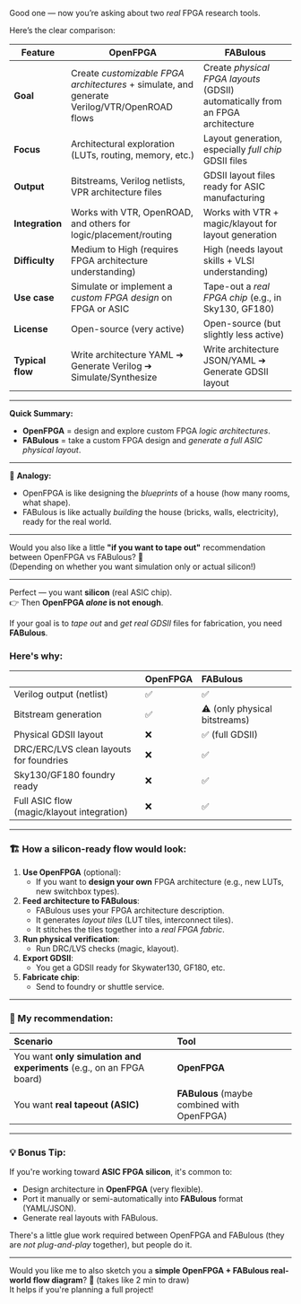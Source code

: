 

Good one — now you’re asking about two *real* FPGA research tools.

Here’s the clear comparison:

| Feature            | **OpenFPGA**                                          | **FABulous**                                           |
|--------------------|--------------------------------------------------------|--------------------------------------------------------|
| **Goal**           | Create *customizable FPGA architectures* + simulate, and generate Verilog/VTR/OpenROAD flows | Create *physical FPGA layouts* (GDSII) automatically from an FPGA architecture |
| **Focus**          | Architectural exploration (LUTs, routing, memory, etc.) | Layout generation, especially *full chip* GDSII files |
| **Output**         | Bitstreams, Verilog netlists, VPR architecture files    | GDSII layout files ready for ASIC manufacturing |
| **Integration**    | Works with VTR, OpenROAD, and others for logic/placement/routing | Works with VTR + magic/klayout for layout generation |
| **Difficulty**     | Medium to High (requires FPGA architecture understanding) | High (needs layout skills + VLSI understanding) |
| **Use case**       | Simulate or implement a *custom FPGA design* on FPGA or ASIC | Tape-out a *real FPGA chip* (e.g., in Sky130, GF180) |
| **License**        | Open-source (very active)                              | Open-source (but slightly less active)                 |
| **Typical flow**   | Write architecture YAML ➔ Generate Verilog ➔ Simulate/Synthesize | Write architecture JSON/YAML ➔ Generate GDSII layout |

---

**Quick Summary:**
- **OpenFPGA** = design and explore custom FPGA *logic architectures*.
- **FABulous** = take a custom FPGA design and *generate a full ASIC physical layout*.

---
🔵 **Analogy:**  
- OpenFPGA is like designing the *blueprints* of a house (how many rooms, what shape).  
- FABulous is like actually *building* the house (bricks, walls, electricity), ready for the real world.

---

Would you also like a little **"if you want to tape out"** recommendation between OpenFPGA vs FABulous? 🚀  
(Depending on whether you want simulation only or actual silicon!)

---

Perfect — you want **silicon** (real ASIC chip).  
👉 Then **OpenFPGA *alone* is not enough**.

If your goal is to *tape out* and *get real GDSII* files for fabrication, you need **FABulous**.

### Here's why:

| | **OpenFPGA** | **FABulous** |
|:--|:--|:--|
| Verilog output (netlist) | ✅ | ✅ |
| Bitstream generation | ✅ | ⚠️ (only physical bitstreams) |
| Physical GDSII layout | ❌ | ✅ (full GDSII) |
| DRC/ERC/LVS clean layouts for foundries | ❌ | ✅ |
| Sky130/GF180 foundry ready | ❌ | ✅ |
| Full ASIC flow (magic/klayout integration) | ❌ | ✅ |

---

### 🏗️ How a **silicon-ready** flow would look:

1. **Use OpenFPGA** (optional):  
   - If you want to **design your own** FPGA architecture (e.g., new LUTs, new switchbox types).
2. **Feed architecture to FABulous**:  
   - FABulous uses your FPGA architecture description.
   - It generates *layout tiles* (LUT tiles, interconnect tiles).
   - It stitches the tiles together into a *real FPGA fabric*.
3. **Run physical verification**:  
   - Run DRC/LVS checks (magic, klayout).
4. **Export GDSII**:  
   - You get a GDSII ready for Skywater130, GF180, etc.
5. **Fabricate chip**:  
   - Send to foundry or shuttle service.

---

### 🚀 My recommendation:

| Scenario | Tool |
|:--|:--|
| You want **only simulation and experiments** (e.g., on an FPGA board) | **OpenFPGA** |
| You want **real tapeout (ASIC)** | **FABulous** (maybe combined with OpenFPGA) |

---

### 💡 Bonus Tip:

If you're working toward **ASIC FPGA silicon**, it's common to:
- Design architecture in **OpenFPGA** (very flexible).
- Port it manually or semi-automatically into **FABulous** format (YAML/JSON).
- Generate real layouts with FABulous.

There's a little glue work required between OpenFPGA and FABulous (they are *not plug-and-play* together), but people do it.

---

Would you like me to also sketch you a **simple OpenFPGA + FABulous real-world flow diagram**? 🎯 (takes like 2 min to draw)  
It helps if you're planning a full project!
